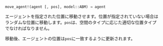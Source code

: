 ```
move_agent!(agent [, pos], model::ABM) → agent
```

エージェントを指定された位置に移動させます。位置が指定されていない場合はランダムな位置に移動します。`pos`は、空間のタイプに応じた適切な位置タイプでなければなりません。

移動後、エージェントの位置は`pos`に一致するように更新されます。
